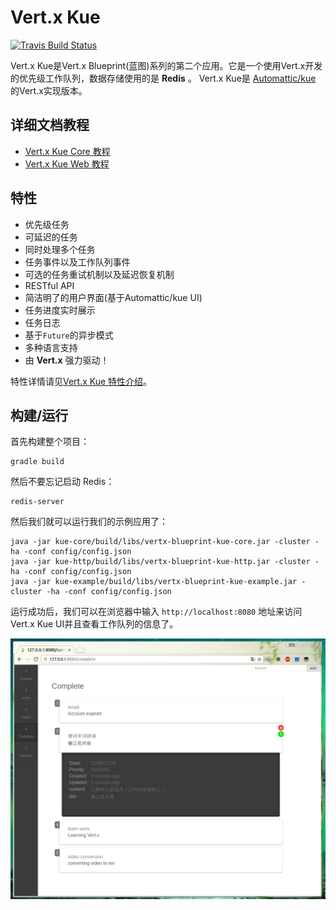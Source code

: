 # Vert.x Kue

[![Travis Build Status](https://travis-ci.org/sczyh30/vertx-blueprint-job-queue.svg?branch=master)](https://travis-ci.org/sczyh30/vertx-blueprint-job-queue)

Vert.x Kue是Vert.x Blueprint(蓝图)系列的第二个应用。它是一个使用Vert.x开发的优先级工作队列，数据存储使用的是 **Redis** 。
Vert.x Kue是 [Automattic/kue](https://github.com/Automattic/kue) 的Vert.x实现版本。

## 详细文档教程

- [Vert.x Kue Core 教程](http://sczyh30.github.io/vertx-blueprint-job-queue/cn/kue-core/index.html)
- [Vert.x Kue Web 教程](http://sczyh30.github.io/vertx-blueprint-job-queue/cn/kue-http/index.html)

## 特性

- 优先级任务
- 可延迟的任务
- 同时处理多个任务
- 任务事件以及工作队列事件
- 可选的任务重试机制以及延迟恢复机制
- RESTful API
- 简洁明了的用户界面(基于Automattic/kue UI)
- 任务进度实时展示
- 任务日志
- 基于`Future`的异步模式
- 多种语言支持
- 由 **Vert.x** 强力驱动！

特性详情请见[Vert.x Kue 特性介绍](docs/zh-cn/vertx-kue-features.zh-cn.md)。

## 构建/运行

首先构建整个项目：

    gradle build

然后不要忘记启动 Redis：

    redis-server

然后我们就可以运行我们的示例应用了：

    java -jar kue-core/build/libs/vertx-blueprint-kue-core.jar -cluster -ha -conf config/config.json
    java -jar kue-http/build/libs/vertx-blueprint-kue-http.jar -cluster -ha -conf config/config.json
    java -jar kue-example/build/libs/vertx-blueprint-kue-example.jar -cluster -ha -conf config/config.json

运行成功后，我们可以在浏览器中输入 `http://localhost:8080` 地址来访问Vert.x Kue UI并且查看工作队列的信息了。

![](docs/images/vertx_kue_ui_1.png)
